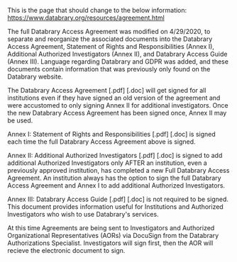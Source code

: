 This is the page that should change to the below information: https://www.databrary.org/resources/agreement.html


The full Databrary Access Agreement was modified on 4/29/2020, to separate and reorganize the associated documents into the Databrary Access Agreement, Statement of Rights and Responsibilities (Annex I), Additional Authorized Investigators (Annex II), and Databrary Access Guide (Annex III). Language regarding Databrary and GDPR was added, and these documents contain information that was previously only found on the Databrary website.

The Databrary Access Agreement [.pdf] [.doc] will get signed for all institutions even if they have signed an old version of the agreement and were accustomed to only signing Annex II for additional investigators. Once the new Databrary Access Agreement has been signed once, Annex II may be used.

Annex I: Statement of Rights and Responsibilities [.pdf] [.doc] is signed each time the full Databrary Access Agreement above is signed.

Annex II: Additional Authorized Investigators [.pdf] [.doc] is signed to add additional Authorized Investigators only AFTER an institution, even a previously approved institution, has completed a new Full Databrary Access Agreement. An institution always has the option to sign the full Databrary Access Agreement and Annex I to add additional Authorized Investigators.

Annex III: Databrary Access Guide [.pdf] [.doc] is not required to be signed. This document provides information useful for Institutions and Authorized Investigators who wish to use Databrary's services.

At this time Agreements are being sent to Investigators and Authorized Organizational Representatives (AORs) via DocuSign from the Databrary Authorizations Specialist. Investigators will sign first, then the AOR will recieve the electronic document to sign. 




